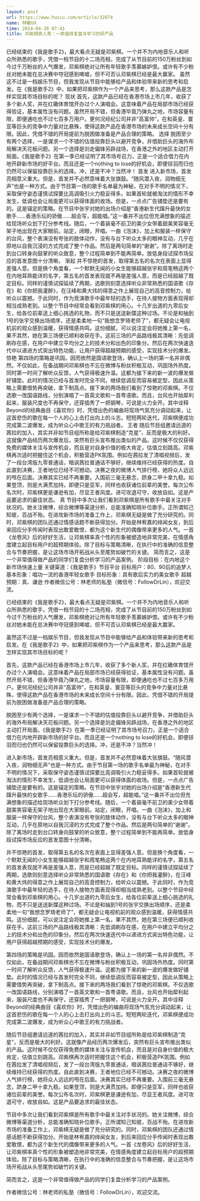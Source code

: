 ```yaml
---
layout: post
url: https://www.huxiu.com/article/32874
name: 林敏UX
time: 2014-04-30 07:41
title: 邓紫棋真人秀：一款值得复盘与学习的好产品
---
```

已经结束的《我是歌手2》，最大看点无疑是邓紫棋。一个并不为内地音乐人和听众所熟悉的歌手，凭借一档节目的十二场亮相，完成了从节目前的150万粉丝到如今过千万粉丝的人气爆发，邓紫棋绝对让所有年轻歌手羡慕嫉妒恨。或许有不少粉丝对她未能在总决赛中夺冠感到唏嘘，但不可否认邓紫棋已经是最大赢家。 虽然这不过是一档娱乐节目，但我发现从节目中能够给产品和体验带来新的思考和启发。在《我是歌手2》中，如果把邓紫棋作为一个产品来思考，那么这款产品是怎样实现其市场目标的呢？ 现状 首先，这款产品已经在香港市场上市几年，收获了多个新人奖，并在红磡体育馆开办过个人演唱会。这意味着产品在局部市场已经获得验证，基本属性没有问题。虽然开局不错，但香港毕竟乃弹丸之地，市场容量有限，即便通吃也不过七百多万用户。更何况经纪公司并非“高富帅”，在和英皇、寰亚等巨头的竞争中力量对比悬殊，使得这款产品在香港市场的未来成长空间十分有限。因此，凭借不错的开局提前为脱困做准备是产品合理的策略。 选择 脱困至少有两个选择，一是谋求一个不错的估值投靠巨头以避开竞争，并借助巨头的海外布局解决天花板问题。另一个选择是剑走偏锋另辟战场，在香港之外的地区主动打开局面。《我是歌手2》在第一季已经证明了其市场号召力，正是一个适合借力在内地开辟新市场的好平台。而且还是一个nothing to lose的好机会，即便铩羽而归也仍然可以保留投靠巨头的选择。冲，还是不冲？当然冲！ 首发 进入新市场，首发亮相意义重大。但是，首发并不必然意味着大张旗鼓。“随风潜入夜，润物细无声”也是一种方式。由于节目第一场的歌手名单最为神秘，在对手不明的情况下，采取保守姿态谨慎试探要比高调吸引火力稳妥得多。如果首轮就被淘汰的情形不幸发生，低调也会让局面更可以获得体面的收场。但是，一点点广告铺垫还是要有的。这是锚定的策略。在节目中张宇对她的出场介绍是“香港新生代蹿升最快的女歌手……香港乐坛的骄傲……超会写，超能唱。”这一番并不出位但充满想象的描述给现场听众划下打分参考线。随后，一个着装毫不前卫的美少女带着甜美笑容毫无架子地出现在大家眼前。站定，闭眼，开唱。一曲《泡沫》，加上和服装一样保守的台风，整个表演没有夸张的肢体动作，没有与台下听众太多的眼神互动，几乎在原地以自我沉浸的方式完成了整个作品。然后是两句简单的“谢谢”。除了离场时走到台口转身向鼓掌的听众致意，整个过程简单到不能再简单。放低身段试探市场反应的首发意图十分清晰。 渐起 并不惊艳的首发，取得第五名的名次在表面上显得差强人意。但是换个角度看，一个默默无闻的小女生能够超越张宇和周笔畅这两个在内地耳熟能详的名字，第五名的首发表现就不再是差强人意，而是已经超越了既定目标。同样的谨慎试探延续了两期，选歌则刻意选择听众非常熟悉的国语歌《存在》和《你把我灌醉》，在汪峰和黄大炜的得意之作上展现自己的高音控制力，给听众以震撼。于此同时，作为竞演歌手中最年轻的选手，在待人接物方面表现得却相当成熟老到。以整个节目中经常会看到邓紫棋的用心。十几岁出道的九零后女生，给各位前辈送上细心挑选的礼物，而不只是送送新牒这种过场。不论是和抽到1号的张宇交换出场顺序，还是柔柔地一句“我想念罗琦老师了”，都无疑会让电视机前的观众感到温暖，获得情感共鸣。这份细腻，可以说注定会将她推上第一名，果不其然，她在第三场便已顺利收获在手。这前三场的产品路线极其清晰：先低调刷存在感，在用户中建立平均分之上的技术分和出色的印象分。然后在两次快速迭代中以递进方式突出特色功能，让用户获得超越预期的感受，实现技术分的爆发。 惊艳 第四场的策略是巩固。因而依然是国语歌登场，确认上一场的第一名并非偶然。不仅如此，在备战期间邓紫棋也不忘在微博与粉丝积极互动，巩固场外热度。同时第一时间了解听众反馈，人气获得极速升温。这都为接下来的新一波的爆发做好铺垫。此时的情况已经与首发时完全不同，继续低调反而容易被定型，因此从策略上需要借势再突破，拿下制高点。接下来的两场我们看到了惊艳的邓紫棋。不仅选歌一改国语路线，分别演唱了一首英文歌和一首粤语歌。而且，台风也开始犀利起来，服装尺度也不再保守，还穿插秀了一把钢琴，可说是火力全开。其中诠释Beyond的经典曲目《喜欢你》时，凭借出色的编曲将现场气氛充分调动起来，让这首悲伤的歌在每一个人的心上击打出向上的斗志。短短两轮迭代，邓紫棋便成功完成第二波爆发，成为听众心中歌王的有力挑战者。 王者 随后节目组邀请远道的茜拉的加入，其实并非如节目组所称是给邓紫棋制造“克星”，反而是极大的利好。这就像产品经历两次爆发后，突然有巨头宣布推出类似的产品。这时候不仅仅获得免费的媒体关注与宣传机会，而且是对自身价值的极大肯定，估值立刻跳高。邓紫棋再次适时把握住这个机会，积极营造PK氛围。例如在茜拉发了清唱视频后，发了一段台湾版九零普通话，暗讽茜拉普通话不够好，继续维持已经获得的热度。自此直到决赛，王者地位已经不可撼动。决赛之夜的微博人气排行榜，她将众人远远的甩在后面。决赛其实已经不再重要。入围前三毫无悬念，跻身二甲十拿九稳。如果登顶，则是大满贯加持。即便只是亚军，同样也收获诸位前辈的美誉。每次公布名次时，邓紫棋更是谦逊有加，尽显王者风度。进可攻退可守，收放自如。这是产品要追求的最佳状态。 真 节目中多次让我们看到邓紫棋是所有歌手中最关注对手状况的。她关注微博，综合微博等渠道分析，总能准确知晓补位歌手。正所谓知己知彼，百战不殆。在进攻新市场的准备工作上，邓紫棋无疑是做了充分研究的。同时，邓紫棋的团队还通过情感话题不断获得加分。开始是林宥嘉的绯闻女友，到后来回应分手传闻时表现出敢爱敢恨，都为这个新生代的偶像带来更多的人气。一首《龙卷风》后的好好生活，让邓紫棋率真个性的形象被塑造地非常完美，在情感角度建立起目标用户的超预期体验。除了目标与策略清晰，在执行中的准确的信息整合与节奏把握，是让这场市场开拓战从头至尾势如破竹的关键。 简而言之，这是一个非常值得做产品的同学们复盘分析学习的产品案例。 阶段目标：在内地这个新市场快速上量 关键渠道：《我是歌手》节目平台 目标用户：80、90后的追梦人 基本形象：唱功一流的香港年轻女歌手 目标形象：具有歌后实力的美女歌手 超越预期：真、谦逊 作者微信公号：林老师的私塾（微信号：FollowDrLin），欢迎交流。

已经结束的《我是歌手2》，最大看点无疑是邓紫棋。一个并不为内地音乐人和听众所熟悉的歌手，凭借一档节目的十二场亮相，完成了从节目前的150万粉丝到如今过千万粉丝的人气爆发，邓紫棋绝对让所有年轻歌手羡慕嫉妒恨。或许有不少粉丝对她未能在总决赛中夺冠感到唏嘘，但不可否认邓紫棋已经是最大赢家。

虽然这不过是一档娱乐节目，但我发现从节目中能够给产品和体验带来新的思考和启发。在《我是歌手2》中，如果把邓紫棋作为一个产品来思考，那么这款产品是怎样实现其市场目标的呢？

首先，这款产品已经在香港市场上市几年，收获了多个新人奖，并在红磡体育馆开办过个人演唱会。这意味着产品在局部市场已经获得验证，基本属性没有问题。虽然开局不错，但香港毕竟乃弹丸之地，市场容量有限，即便通吃也不过七百多万用户。更何况经纪公司并非“高富帅”，在和英皇、寰亚等巨头的竞争中力量对比悬殊，使得这款产品在香港市场的未来成长空间十分有限。因此，凭借不错的开局提前为脱困做准备是产品合理的策略。

脱困至少有两个选择，一是谋求一个不错的估值投靠巨头以避开竞争，并借助巨头的海外布局解决天花板问题。另一个选择是剑走偏锋另辟战场，在香港之外的地区主动打开局面。《我是歌手2》在第一季已经证明了其市场号召力，正是一个适合借力在内地开辟新市场的好平台。而且还是一个nothing to lose的好机会，即便铩羽而归也仍然可以保留投靠巨头的选择。冲，还是不冲？当然冲！

进入新市场，首发亮相意义重大。但是，首发并不必然意味着大张旗鼓。“随风潜入夜，润物细无声”也是一种方式。由于节目第一场的歌手名单最为神秘，在对手不明的情况下，采取保守姿态谨慎试探要比高调吸引火力稳妥得多。如果首轮就被淘汰的情形不幸发生，低调也会让局面更可以获得体面的收场。但是，一点点广告铺垫还是要有的。这是锚定的策略。在节目中张宇对她的出场介绍是“香港新生代蹿升最快的女歌手……香港乐坛的骄傲……超会写，超能唱。”这一番并不出位但充满想象的描述给现场听众划下打分参考线。随后，一个着装毫不前卫的美少女带着甜美笑容毫无架子地出现在大家眼前。站定，闭眼，开唱。一曲《泡沫》，加上和服装一样保守的台风，整个表演没有夸张的肢体动作，没有与台下听众太多的眼神互动，几乎在原地以自我沉浸的方式完成了整个作品。然后是两句简单的“谢谢”。除了离场时走到台口转身向鼓掌的听众致意，整个过程简单到不能再简单。放低身段试探市场反应的首发意图十分清晰。

并不惊艳的首发，取得第五名的名次在表面上显得差强人意。但是换个角度看，一个默默无闻的小女生能够超越张宇和周笔畅这两个在内地耳熟能详的名字，第五名的首发表现就不再是差强人意，而是已经超越了既定目标。同样的谨慎试探延续了两期，选歌则刻意选择听众非常熟悉的国语歌《存在》和《你把我灌醉》，在汪峰和黄大炜的得意之作上展现自己的高音控制力，给听众以震撼。于此同时，作为竞演歌手中最年轻的选手，在待人接物方面表现得却相当成熟老到。以整个节目中经常会看到邓紫棋的用心。十几岁出道的九零后女生，给各位前辈送上细心挑选的礼物，而不只是送送新牒这种过场。不论是和抽到1号的张宇交换出场顺序，还是柔柔地一句“我想念罗琦老师了”，都无疑会让电视机前的观众感到温暖，获得情感共鸣。这份细腻，可以说注定会将她推上第一名，果不其然，她在第三场便已顺利收获在手。这前三场的产品路线极其清晰：先低调刷存在感，在用户中建立平均分之上的技术分和出色的印象分。然后在两次快速迭代中以递进方式突出特色功能，让用户获得超越预期的感受，实现技术分的爆发。

第四场的策略是巩固。因而依然是国语歌登场，确认上一场的第一名并非偶然。不仅如此，在备战期间邓紫棋也不忘在微博与粉丝积极互动，巩固场外热度。同时第一时间了解听众反馈，人气获得极速升温。这都为接下来的新一波的爆发做好铺垫。此时的情况已经与首发时完全不同，继续低调反而容易被定型，因此从策略上需要借势再突破，拿下制高点。接下来的两场我们看到了惊艳的邓紫棋。不仅选歌一改国语路线，分别演唱了一首英文歌和一首粤语歌。而且，台风也开始犀利起来，服装尺度也不再保守，还穿插秀了一把钢琴，可说是火力全开。其中诠释Beyond的经典曲目《喜欢你》时，凭借出色的编曲将现场气氛充分调动起来，让这首悲伤的歌在每一个人的心上击打出向上的斗志。短短两轮迭代，邓紫棋便成功完成第二波爆发，成为听众心中歌王的有力挑战者。

随后节目组邀请远道的茜拉的加入，其实并非如节目组所称是给邓紫棋制造“克星”，反而是极大的利好。这就像产品经历两次爆发后，突然有巨头宣布推出类似的产品。这时候不仅仅获得免费的媒体关注与宣传机会，而且是对自身价值的极大肯定，估值立刻跳高。邓紫棋再次适时把握住这个机会，积极营造PK氛围。例如在茜拉发了清唱视频后，发了一段台湾版九零普通话，暗讽茜拉普通话不够好，继续维持已经获得的热度。自此直到决赛，王者地位已经不可撼动。决赛之夜的微博人气排行榜，她将众人远远的甩在后面。决赛其实已经不再重要。入围前三毫无悬念，跻身二甲十拿九稳。如果登顶，则是大满贯加持。即便只是亚军，同样也收获诸位前辈的美誉。每次公布名次时，邓紫棋更是谦逊有加，尽显王者风度。进可攻退可守，收放自如。这是产品要追求的最佳状态。

节目中多次让我们看到邓紫棋是所有歌手中最关注对手状况的。她关注微博，综合微博等渠道分析，总能准确知晓补位歌手。正所谓知己知彼，百战不殆。在进攻新市场的准备工作上，邓紫棋无疑是做了充分研究的。同时，邓紫棋的团队还通过情感话题不断获得加分。开始是林宥嘉的绯闻女友，到后来回应分手传闻时表现出敢爱敢恨，都为这个新生代的偶像带来更多的人气。一首《龙卷风》后的好好生活，让邓紫棋率真个性的形象被塑造地非常完美，在情感角度建立起目标用户的超预期体验。除了目标与策略清晰，在执行中的准确的信息整合与节奏把握，是让这场市场开拓战从头至尾势如破竹的关键。

简而言之，这是一个非常值得做产品的同学们复盘分析学习的产品案例。

作者微信公号：林老师的私塾（微信号：FollowDrLin），欢迎交流。


